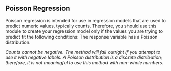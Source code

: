 ## Poisson Regression

Poisson regression is intended for use in regression models that are used to predict numeric values, typically counts. Therefore, you should use this module to create your regression model only if the values you are trying to predict fit the following conditions:
The response variable has a Poisson distribution.

_Counts cannot be negative. The method will fail outright if you attempt to use it with negative labels._
_A Poisson distribution is a discrete distribution; therefore, it is not meaningful to use this method with non-whole numbers._